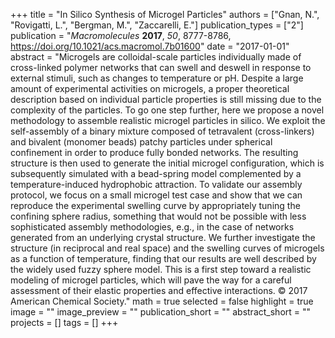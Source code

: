 +++
title = "In Silico Synthesis of Microgel Particles"
authors = ["Gnan, N.", "Rovigatti, L.", "Bergman, M.", "Zaccarelli, E."]
publication_types = ["2"]
publication = "*Macromolecules* **2017**, *50*, 8777-8786, https://doi.org/10.1021/acs.macromol.7b01600"
date = "2017-01-01"
abstract = "Microgels are colloidal-scale particles individually made of cross-linked polymer networks that can swell and deswell in response to external stimuli, such as changes to temperature or pH. Despite a large amount of experimental activities on microgels, a proper theoretical description based on individual particle properties is still missing due to the complexity of the particles. To go one step further, here we propose a novel methodology to assemble realistic microgel particles in silico. We exploit the self-assembly of a binary mixture composed of tetravalent (cross-linkers) and bivalent (monomer beads) patchy particles under spherical confinement in order to produce fully bonded networks. The resulting structure is then used to generate the initial microgel configuration, which is subsequently simulated with a bead-spring model complemented by a temperature-induced hydrophobic attraction. To validate our assembly protocol, we focus on a small microgel test case and show that we can reproduce the experimental swelling curve by appropriately tuning the confining sphere radius, something that would not be possible with less sophisticated assembly methodologies, e.g., in the case of networks generated from an underlying crystal structure. We further investigate the structure (in reciprocal and real space) and the swelling curves of microgels as a function of temperature, finding that our results are well described by the widely used fuzzy sphere model. This is a first step toward a realistic modeling of microgel particles, which will pave the way for a careful assessment of their elastic properties and effective interactions. © 2017 American Chemical Society."
math = true
selected = false
highlight = true
image = ""
image_preview = ""
publication_short = ""
abstract_short = ""
projects = []
tags = []
+++
